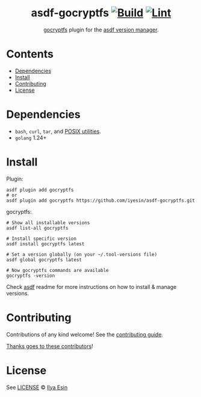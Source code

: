 <div align="center">

# asdf-gocryptfs [![Build](https://github.com/iyesin/asdf-gocryptfs/actions/workflows/build.yml/badge.svg)](https://github.com/iyesin/asdf-gocryptfs/actions/workflows/build.yml) [![Lint](https://github.com/iyesin/asdf-gocryptfs/actions/workflows/lint.yml/badge.svg)](https://github.com/iyesin/asdf-gocryptfs/actions/workflows/lint.yml)

[gocryptfs](https://nuetzlich.net/gocryptfs/quickstart) plugin for the [asdf version manager](https://asdf-vm.com).

</div>

# Contents

- [Dependencies](#dependencies)
- [Install](#install)
- [Contributing](#contributing)
- [License](#license)

# Dependencies

- `bash`, `curl`, `tar`, and [POSIX utilities](https://pubs.opengroup.org/onlinepubs/9699919799/idx/utilities.html).
- `golang` 1.24+

# Install

Plugin:

```shell
asdf plugin add gocryptfs
# or
asdf plugin add gocryptfs https://github.com/iyesin/asdf-gocryptfs.git
```

gocryptfs:

```shell
# Show all installable versions
asdf list-all gocryptfs

# Install specific version
asdf install gocryptfs latest

# Set a version globally (on your ~/.tool-versions file)
asdf global gocryptfs latest

# Now gocryptfs commands are available
gocryptfs -version
```

Check [asdf](https://github.com/asdf-vm/asdf) readme for more instructions on how to
install & manage versions.

# Contributing

Contributions of any kind welcome! See the [contributing guide](contributing.md).

[Thanks goes to these contributors](https://github.com/iyesin/asdf-gocryptfs/graphs/contributors)!

# License

See [LICENSE](LICENSE) © [Ilya Esin](https://github.com/iyesin/)
